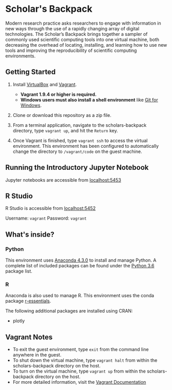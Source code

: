 # Scholar's Backpack

Modern research practice asks researchers to engage with information in new ways through the use of a rapidly changing array of digital technologies. The Scholar’s Backpack brings together a sampler of commonly used scientific computing tools into one virtual machine, both decreasing the overhead of locating, installing, and learning how to use new tools and improving the reproducibility of scientific computing environments.

## Getting Started

1. Install [VirtualBox](https://www.virtualbox.org/wiki/Downloads) and [Vagrant](https://www.vagrantup.com/downloads.html).
    * **Vagrant 1.9.4 or higher is required.**
    * **Windows users must also install a shell environment** like [Git for Windows](https://git-for-windows.github.io/).
1. Clone or download this repository as a zip file.

1. From a terminal application, navigate to the scholars-backpack directory, type `vagrant up`, and hit the `Return` key.

1. Once Vagrant is finished, type `vagrant ssh` to access the virtual environment. This environment has been configured to automatically change the directory to `/vagrant/code` on the guest machine.

## Running the Introductory Jupyter Notebook

Jupyter notebooks are accessible from [localhost:5453](http://localhost:5453)

## R Studio

R Studio is accessible from [localhost:5452](http://localhost:5452)

Username: `vagrant` Password: `vagrant`

## What's inside?

### Python

This environment uses [Anaconda 4.3.0](https://www.continuum.io/downloads) to install and manage Python. A complete list of included packages can be found under the [Python 3.6](https://docs.continuum.io/anaconda/pkg-docs) package list.

### R

Anaconda is also used to manage R. This environment uses the conda package [r-essentials](https://docs.continuum.io/anaconda/r-language-pkg-docs).

The following additional packages are installed using CRAN:

* plotly

## Vagrant Notes

* To exit the guest environment, type `exit` from the command line anywhere in the guest.
* To shut down the virtual machine, type `vagrant halt` from within the scholars-backpack directory on the host.
* To turn on the virtual machine, type `vagrant up` from within the scholars-backpack directory on the host.
* For more detailed information, visit the [Vagrant Documentation](https://www.vagrantup.com/docs/)
